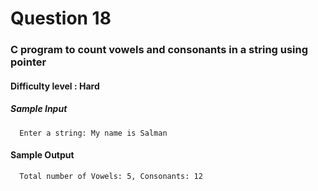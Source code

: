 # Question 18

### C program to count vowels and consonants in a string using pointer

#### Difficulty level : Hard

##### Sample Input

      Enter a string: My name is Salman

#### Sample Output

      Total number of Vowels: 5, Consonants: 12
